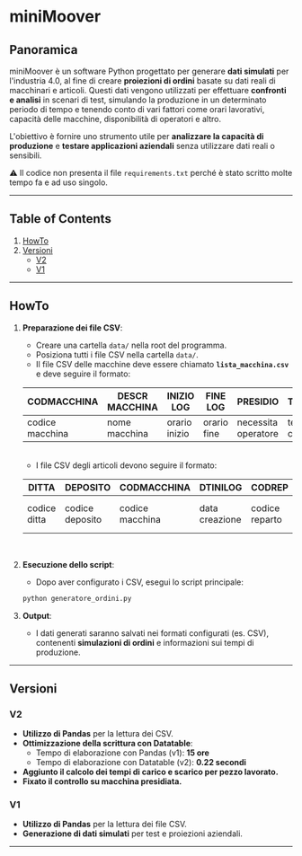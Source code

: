 # miniMoover

## Panoramica

miniMoover è un software Python progettato per generare **dati simulati** per l'industria 4.0, al fine di creare **proiezioni di ordini** basate su dati reali di macchinari e articoli. Questi dati vengono utilizzati per effettuare **confronti e analisi** in scenari di test, simulando la produzione in un determinato periodo di tempo e tenendo conto di vari fattori come orari lavorativi, capacità delle macchine, disponibilità di operatori e altro.

L'obiettivo è fornire uno strumento utile per **analizzare la capacità di produzione** e **testare applicazioni aziendali** senza utilizzare dati reali o sensibili.

⚠️ Il codice non presenta il file <code>requirements.txt</code> perché è stato scritto molte tempo fa e ad uso singolo.

---

## Table of Contents
1. [HowTo](#howto)
2. [Versioni](#versioni)
   - [V2](#v2)
   - [V1](#v1)

---

## HowTo

1. **Preparazione dei file CSV**:
    - Creare una cartella `data/` nella root del programma.
    - Posiziona tutti i file CSV nella cartella `data/`.
    - Il file CSV delle macchine deve essere chiamato **`lista_macchina.csv`** e deve seguire il formato:

    | CODMACCHINA | DESCR MACCHINA | INIZIO LOG | FINE LOG | PRESIDIO | TCARICO | TSCARICO | TSETUP |
    |-------------|----------------|------------|----------|----------|---------|----------|--------|
    | codice macchina | nome macchina | orario inizio | orario fine | necessita operatore | tempo carico | tempo scarico | tempo setup |

    <br>

    - I file CSV degli articoli devono seguire il formato:

    | DITTA | DEPOSITO | CODMACCHINA | DTINILOG | CODREP | STAZIONE | CODOPERATORE | CODART | CODARTOLD | MEAN_TEMPOCICLO | DEVSTD_TEMPOCICLO | MEAN_QTALAV | DEVSTD_QTALAV |
    |-------|----------|-------------|----------|--------|----------|--------------|--------|-----------|-----------------|-------------------|-------------|----------------|
    | codice ditta | codice deposito | codice macchina | data creazione | codice reparto | stazione | codice operatore | codice articolo | vecchio codice (se presente) | tempo ciclo medio | deviazione tempo ciclo | quantità media per ordine | deviazione quantità |

    <br>

3. **Esecuzione dello script**:
    - Dopo aver configurato i CSV, esegui lo script principale:
    ```bash
    python generatore_ordini.py
    ```

4. **Output**:
    - I dati generati saranno salvati nei formati configurati (es. CSV), contenenti **simulazioni di ordini** e informazioni sui tempi di produzione.

---

## Versioni

### V2

- **Utilizzo di Pandas** per la lettura dei CSV.
- **Ottimizzazione della scrittura con Datatable**:
  - Tempo di elaborazione con Pandas (v1): **15 ore**
  - Tempo di elaborazione con Datatable (v2): **0.22 secondi**
- **Aggiunto il calcolo dei tempi di carico e scarico per pezzo lavorato.**
- **Fixato il controllo su macchina presidiata.**

### V1

- **Utilizzo di Pandas** per la lettura dei file CSV.
- **Generazione di dati simulati** per test e proiezioni aziendali.

---
